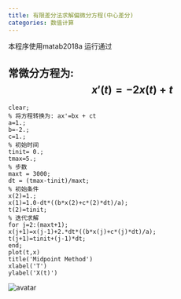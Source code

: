 ```yaml
---
title: 有限差分法求解偏微分方程(中心差分)
categories: 数值计算
---
```

本程序使用matab2018a 运行通过
## 常微分方程为: $$ x{\prime}(t)=-2x(t)+t $$ 
<!--more-->
```
clear;
% 将方程转换为: ax'=bx + ct
a=1.;
b=-2.;
c=1.;
% 初始时间
tinit= 0.;
tmax=5.;
% 步数
maxt = 3000;
dt = (tmax-tinit)/maxt;
% 初始条件
x(2)=1.;
x(1)=1.0-dt*((b*x(2)+c*(2)*dt)/a);
t(2)=tinit;
% 迭代求解
for j=2:(maxt+1);
x(j+1)=x(j-1)+2.*dt*((b*x(j)+c*(j)*dt)/a);
t(j+1)=tinit+(j-1)*dt;
end;
plot(t,x)
title('Midpoint Method')
xlabel('T')
ylabel('X(t)')
```
![avatar](https://imageone.oss-cn-beijing.aliyuncs.com/a.svg)